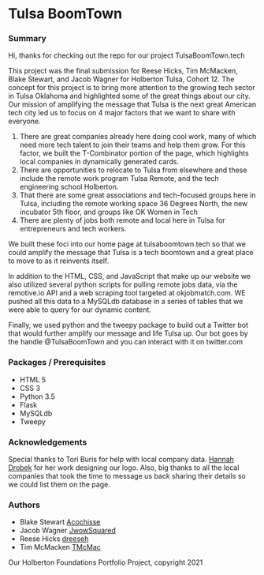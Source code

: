 # Tulsa BoomTown

### Summary
Hi, thanks for checking out the repo for our project TulsaBoomTown.tech

This project was the final submission for Reese Hicks, Tim McMacken, Blake Stewart, and Jacob Wagner for Holberton Tulsa, Cohort 12. The concept for this project is to bring more attention to the growing tech sector in Tulsa Oklahoma and highlighted some of the great things about our city. Our mission of amplifying the message that Tulsa is the next great American tech city led us to focus on 4 major factors that we want to share with everyone.

1. There are great companies already here doing cool work, many of which need more tech talent to join their teams and help them grow. For this factor, we built the T-Combinator portion of the page, which highlights local companies in dynamically generated cards.
2. There are opportunities to relocate to Tulsa from elsewhere and these include the remote work program Tulsa Remote, and the tech engineering school Holberton.
3. That there are some great associations and tech-focused groups here in Tulsa, including the remote working space 36 Degrees North, the new incubator 5th floor, and groups like OK Women in Tech
4. There are plenty of jobs both remote and local here in Tulsa for entrepreneurs and tech workers.

We built these foci into our home page at tulsaboomtown.tech so that we could amplify the message that Tulsa is a tech boomtown and a great place to move to as it reinvents itself. 

In addition to the HTML, CSS, and JavaScript that make up our website we also utilized several python scripts for pulling remote jobs data, via the remotive.io API and a web scraping tool targeted at okjobmatch.com. WE pushed all this data to a MySQLdb database in a series of tables that we were able to query for our dynamic content. 

Finally, we used python and the tweepy package to build out a Twitter bot that would further amplify our message and life Tulsa up. Our bot goes by the handle @TulsaBoomTown and you can interact with it on twitter.com

### Packages / Prerequisites
* HTML 5
* CSS 3
* Python 3.5
* Flask
* MySQLdb
* Tweepy

### Acknowledgements
Special thanks to Tori Buris for help with local company data. [Hannah Drobek](hannahdrobek.myportfolio.com) for her work designing our logo. Also, big thanks to all the local companies that took the time to message us back sharing their details so we could list them on the page.

### Authors
* Blake Stewart [Acochisse](https://github.com/Acochisse)
* Jacob Wagner [JwowSquared](https://github.com/JwowSquared)
* Reese Hicks [dreeseh](https://github.com/dreeseh)
* Tim McMacken [TMcMac](https://github.com/TMcMac)

Our Holberton Foundations Portfolio Project, copyright 2021
